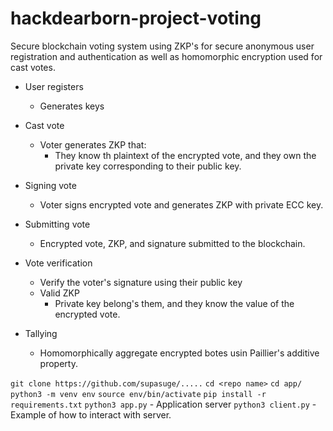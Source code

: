 # hackdearborn-project-voting
Secure blockchain voting system using ZKP's for secure anonymous user registration and authentication as well as homomorphic encryption used for cast votes.


- User registers
    - Generates keys

- Cast vote
    - Voter generates ZKP that:
        - They know th plaintext of the encrypted vote, and they own the private key corresponding to their public key. 
- Signing vote
    - Voter signs encrypted vote and generates ZKP with private ECC key.

- Submitting vote
    - Encrypted vote, ZKP, and signature submitted to the blockchain.


- Vote verification
    - Verify the voter's signature using their public key
    - Valid ZKP
        - Private key belong's them, and they know the value of the encrypted vote.

- Tallying
    - Homomorphically aggregate encrypted botes usin Paillier's additive property.



`git clone https://github.com/supasuge/.....`
`cd <repo name>`
`cd app/`
`python3 -m venv env`
`source env/bin/activate`
`pip install -r requirements.txt`
`python3 app.py` - Application server
`python3 client.py` - Example of how to interact with server.